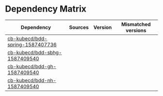 # Dependency Matrix

Dependency | Sources | Version | Mismatched versions
---------- | ------- | ------- | -------------------
[cb-kubecd/bdd-spring-1587407736](https://github.com/cb-kubecd/bdd-spring-1587407736.git) |  | []() | 
[cb-kubecd/bdd-sbhg-1587409540](https://github.com/cb-kubecd/bdd-sbhg-1587409540.git) |  | []() | 
[cb-kubecd/bdd-gh-1587409540](https://github.com/cb-kubecd/bdd-gh-1587409540.git) |  | []() | 
[cb-kubecd/bdd-nh-1587409540](https://github.com/cb-kubecd/bdd-nh-1587409540.git) |  | []() | 
